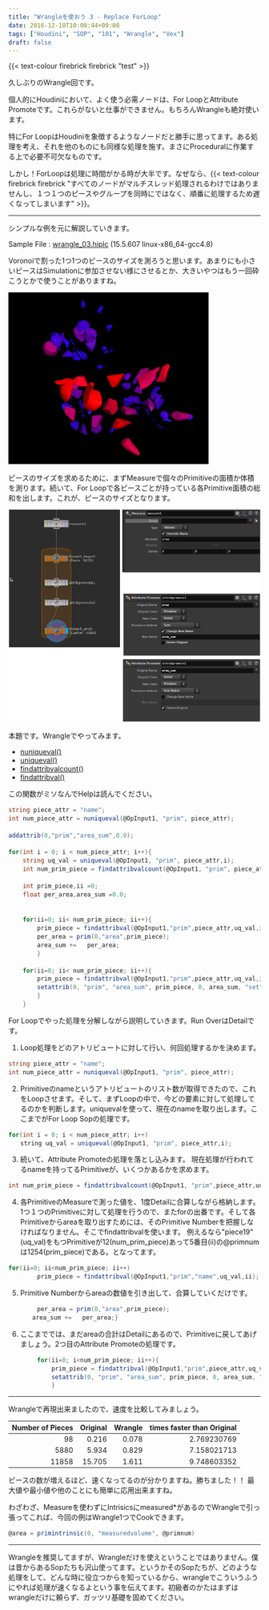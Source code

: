 ```yaml
---
title: "Wrangleを使おう 3 - Replace ForLoop"
date: 2016-12-10T10:00:44+09:00
tags: ["Houdini", "SOP", "101", "Wrangle", "Vex"]
draft: false
---
```


<!--  -->{{< text-colour firebrick firebrick "test" >}}


久しぶりのWrangle回です。

個人的にHoudiniにおいて、よく使う必需ノードは、For LoopとAttribute Promoteです。これらがないと仕事ができません。もちろんWrangleも絶対使います。

特にFor LoopはHoudiniを象徴するようなノードだと勝手に思ってます。ある処理を考え、それを他のものにも同様な処理を施す。まさにProceduralに作業する上で必要不可欠なものです。

しかし！ForLoopは処理に時間がかる時が大半です。なぜなら、{{< text-colour firebrick firebrick "すべてのノードがマルチスレッド処理されるわけではありませんし、１つ１つのピースやグループを同時にではなく、順番に処理するため遅くなってしまいます" >}}。

---

シンプルな例を元に解説していきます。

Sample File : [wrangle_03.hiplc](wrangle_03.hiplc) (15.5.607 linux-x86_64-gcc4.8)

Voronoiで割った1つ1つのピースのサイズを測ろうと思います。あまりにも小さいピースはSimulationに参加させない様にさせるとか、大きいやつはもう一回砕こうとかで使うことがありますね。

![img_01](blog_wrangle3_006.png)

ピースのサイズを求めるために、まずMeasureで個々のPrimitiveの面積か体積を測ります。続いて、For Loopで各ピースごとが持っている各Primitive面積の総和を出します。これが、ピースのサイズとなります。

![img_02](blog_w3_001.png)


本題です。Wrangleでやってみます。
- [nuniqueval()]()
- [uniqueval()]()
- [findattribvalcount()]()
- [findattribval()]()

この関数がミソなんでHelpは読んでください。

``` c#
string piece_attr = "name";
int num_piece_attr = nuniqueval(@OpInput1, "prim", piece_attr);

addattrib(0,"prim","area_sum",0.0);

for(int i = 0; i < num_piece_attr; i++){
    string uq_val = uniqueval(@OpInput1, "prim", piece_attr,i);
    int num_prim_piece = findattribvalcount(@OpInput1, "prim", piece_attr,uq_val);
    
    int prim_piece,ii =0;
    float per_area,area_sum =0.0;        
    
    
    for(ii=0; ii< num_prim_piece; ii++){
        prim_piece = findattribval(@OpInput1,"prim",piece_attr,uq_val,ii);
        per_area = prim(0,"area",prim_piece);
        area_sum +=   per_area;
        }
        
    for(ii=0; ii< num_prim_piece; ii++){
        prim_piece = findattribval(@OpInput1,"prim",piece_attr,uq_val,ii);
        setattrib(0, "prim", "area_sum", prim_piece, 0, area_sum, "set");
        }
    }

```


For Loopでやった処理を分解しながら説明していきます。Run OverはDetailです。

1. Loop処理をどのアトリビュートに対して行い、何回処理するかを決めます。

``` c#
string piece_attr = "name";
int num_piece_attr = nuniqueval(@OpInput1, "prim", piece_attr);
```

2. Primitiveのnameというアトリビュートのリスト数が取得できたので、これをLoopさせます。そして、まずLoopの中で、今どの要素に対して処理してるのかを判断します。uniquevalを使って、現在のnameを取り出します。ここまでがFor Loop Sopの処理です。

``` c#
for(int i = 0; i < num_piece_attr; i++)
　　string uq_val = uniqueval(@OpInput1, "prim", piece_attr,i);
```

3. 続いて、Attribute Promoteの処理を落とし込みます。
	現在処理が行われてるnameを持ってるPrimitiveが、いくつかあるかを求めます。

``` c#
int num_prim_piece = findattribvalcount(@OpInput1, "prim",piece_attr,uq_val);
```

4. 各PrimitiveのMeasureで測った値を、1度Detailに合算しながら格納します。1つ１つのPrimitiveに対して処理を行うので、またforの出番です。そして各Primitiveからareaを取り出すためには、そのPrimitive Numberを把握しなければなりません。そこでfindattribvalを使います。
例えるなら"piece19"(uq_val)をもつPrimitiveが12(num_prim_piece)あって5番目(ii)の@primnumは1254(prim_piece)である。となってます。

``` c#
for(ii=0; ii<num_prim_piece; ii++)
        prim_piece = findattribval(@OpInput1,"prim","name",uq_val,ii);
```

5. Primitive Numberからareaの数値を引き出して、合算していくだけです。
``` c#
		per_area = prim(0,"area",prim_piece);
　　　　area_sum +=   per_area;}
```

6. ここまででは、まだareaの合計はDetailにあるので、Primitiveに戻してあげましょう。2つ目のAttribute Promoteの処理です。

``` c#
        for(ii=0; i<num_prim_piece; ii++){
            prim_piece = findattribval(@OpInput1,"prim",piece_attr,uq_val,ii);
            setattrib(0, "prim", "area_sum", prim_piece, 0, area_sum, "set");
            }
```

___

Wrangleで再現出来ましたので、速度を比較してみましょう。

|Number of Pieces| Original   | Wrangle  | times faster than Original|
|-------:        |-------:    |-------:  |-------:|
|98	             |0.216	      |0.078	 |2.769230769|
|5880	         |5.934	      |0.829	 |7.158021713|
|11858	         |15.705	  |1.611	 |9.748603352|

ピースの数が増えるほど、速くなってるのが分かりますね。勝ちました！！
最大値や最小値や他のことにも簡単に応用出来ますね。

わざわざ、Measureを使わずにIntrisicsにmeasured\*があるのでWrangleで引っ張ってこれば、今回の例はWrangle1つでCookできます。

``` c#
@area = primintrinsic(0, "measuredvolume", @primnum)
```

___

Wrangleを推奨してますが、Wrangleだけを使えということではありません。僕は昔からあるSopたちも沢山使ってます。というかそのSopたちが、どのような処理をして、どんな時に役立つからを知っているから、wrangleでこういうふうにやれば処理が速くなるよという事を伝えてます。初級者のかたはまずはwrangleだけに頼らず、ガッツリ基礎を固めてください。